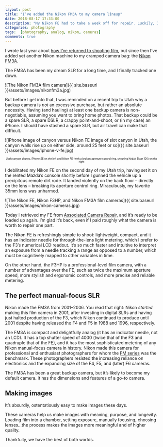 ```yaml
---
layout: post
title: "I’ve added the Nikon FM3A to my camera lineup"
date: 2018-08-17 17:33:00
description: "My Nikon FE had to take a week off for repair. Luckily, I recently bought yet another film camera."
categories: photography
tags:  [photography, analog, nikon, cameras]
comments: true
---
```


I wrote last year about [how I’ve returned to shooting film](/slowing-down-with-analog/), but since then I’ve added yet another Nikon machine to my cramped camera bag: the [Nikon FM3A](https://imaging.nikon.com/history/chronicle/history-fm3a/).

The FM3A has been my dream SLR for a long time, and I finally tracked one down.

![The Nikon FM3A film camera]({{ site.baseurl }}/assets/images/nikonfm3a.jpg)

But before I get into that, I was reminded on a recent trip to Utah why a backup camera is _not_ an excessive purchase, but rather an absolute necessity. Having (and hauling) at least one backup camera is non-negotiable, assuming you want to bring home photos. That backup could be a spare SLR, a spare DSLR, a crappy point-and-shoot, or (in my case) an iPhone. I should have stashed a spare SLR, but air travel can make that difficult.

![iPhone image of canyon versus Nikon FE image of slot canyon in Utah, the canyon walls rise up on either side, around 25 feet or so]({{ site.baseurl }}/assets/images/iphone-v-fe.jpg)

<p style="font-size: .6em; text-align: center;">Utah canyon photos. iPhone SE on the left and Nikon FE (with a broken aperture control ring, shooting Kodak Ektar 100) on the right</p>

I debilitated my Nikon FE on the second day of my Utah trip, having set it on the rented Mazda’s console shortly before I gunned the vehicle up a precipitous remote dirt rode. It landed violently on the back floor – directly on the lens – breaking its aperture control ring. Miraculously, my favorite 35mm lens was unharmed.

![The Nikon FE, Nikon F3HP, and Nikon FM3A film cameras]({{ site.baseurl }}/assets/images/nikon-cameras.jpg)

Today I retrieved my FE from [Associated Camera Repair](https://associatedcamera.webs.com/), and it’s ready to be loaded up again. I’m glad it’s back, even if I paid roughly what the camera is worth to repair one part. 

The Nikon FE is refreshingly simple to shoot: lightweight, compact, and it has an indicator needle for through-the-lens light metering, which I prefer to the F3’s numerical LCD readout. It’s so much faster and intuitive to interpret an exposure from a needle tracking a range as opposed to a number, which must be cognitively mapped to other variables in time. 

On the other hand, the F3HP is a professional-level film camera, with a number of advantages over the FE, such as twice the maximum aperture speed, more stylish and ergonomic controls, and more precise and reliable metering.

## The perfect manual-focus SLR
Nikon made the FM3A from 2001–2006. You read that right: Nikon _started_ making this film camera in 2001, after investing in digital SLRs and having just halted production of the F3, which Nikon continued to produce until 2001 despite having released the F4 and F5 in 1988 and 1996, respectively.

The FM3A is compact and delightfully analog (it has an indicator needle, not an LCD). It has a top shutter speed of 4000 (twice that of the F3 and quadruple that of the FE), and it has the most sophisticated metering of any Nikon manual-focus camera in history. Nikon made this camera for professional and enthusiast photographers for whom the [FM series](https://kenrockwell.com/nikon/fefm.htm) was the benchmark. These photographers resisted the increasing reliance on electronics and the expanding size of the F4, F5, and (later) F6 cameras.

The FM3A has been a great backup camera, but it’s likely to become my default camera. It has the dimensions and features of a go-to camera.

## Making images
It’s absurdly, ostentatiously easy to make images these days. 

These cameras help us make images with meaning, purpose, and longevity. Loading film into a chamber, setting exposure, manually focusing, choosing lenses...the process makes the images more meaningful and of higher quality.

Thankfully, we have the best of both worlds.